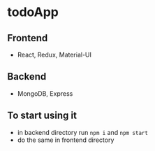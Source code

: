 # todoApp

## Frontend
- React, Redux, Material-UI

## Backend
- MongoDB, Express

## To start using it
- in backend directory run `npm i` and `npm start`
- do the same in frontend directory
